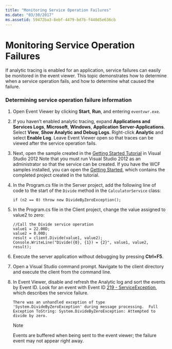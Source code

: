```yaml
---
title: "Monitoring Service Operation Failures"
ms.date: "03/30/2017"
ms.assetid: 59472ba3-8ebf-4479-bd7b-f440d5e636cb
---
```

# Monitoring Service Operation Failures
If analytic tracing is enabled for an application, service failures can easily be monitored in the event viewer.  This topic demonstrates how to determine when a service operation fails, and how to determine what caused the failure.

### Determining service operation failure information

1.  Open Event Viewer by clicking **Start**, **Run**, and entering `eventvwr.exe`.

2.  If you haven’t enabled analytic tracing, expand **Applications and Services Logs**, **Microsoft**, **Windows**, **Application Server-Applications**. Select **View**, **Show Analytic and Debug Logs**. Right-click **Analytic** and select **Enable Log**. Leave Event Viewer open so that traces can be viewed after the service operation fails.

3.  Next, open the sample created in the [Getting Started Tutorial](../../../../../docs/framework/wcf/getting-started-tutorial.md) in Visual Studio 2012 Note that you must run Visual Studio 2012 as an administrator so that the service can be created. If you have the WCF samples installed, you can open the [Getting Started](../../../../../docs/framework/wcf/samples/getting-started-sample.md), which contains the completed project created in the tutorial.

4.  In the Program.cs file in the Server project, add the following line of code to the start of the `Divide` method in the `CalculatorService` class:

    ```
    if (n2 == 0) throw new DivideByZeroException();
    ```

5.  In the Program.cs file in the Client project, change the value assigned to value2 to zero:

    ```
    //Call the Divide service operation
    value1 = 22.00D;
    value2 = 0.00D;
    result = client.Divide(value1, value2);
    Console.WriteLine("Divide({0}, {1}) = {2}", value1, value2, result);
    ```

6.  Execute the server application without debugging by pressing **Ctrl+F5**.

7.  Open a Visual Studio command prompt.  Navigate to the client directory and execute the client from the command line.

8.  In Event Viewer, disable and refresh the Analytic log and sort the events by Event ID.  Look for an event with Event ID [219 - ServiceException](../../../../../docs/framework/wcf/diagnostics/etw/219-serviceexception.md), which describes the service failure.

    ```Output
    There was an unhandled exception of type 'System.DivideByZeroException' during message processing.  Full Exception ToString: System.DivideByZeroException: Attempted to divide by zero.
    ```

    > [!NOTE]
    >  Events are buffered when being sent to the event viewer; the failure event may not appear right away.
